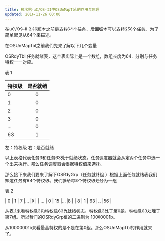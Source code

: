 ```yaml
---
title: 技术贴-uC/OS-II中OSUnMapTbl的作用与原理
updated: 2016-11-26 00:00
---
```


在uC/OS-II 2.86版本之前是支持64个任务，后面版本可以支持256个任务。为了简单起见从64个来描述。

在OSUnMapTbl之前我们先来了解以下几个变量

OSRdyTbl 任务就绪表，这个表实际上是一个数组，数组长度为64，分别与任务特权一一对应。

表.1

| 特权级        | 是否就绪   |
| ------------- |:-------------:|
| 0 | 0 | 
| 1 | 0 | 
| 2 | 0 | 
| 3 | 0 | 
| ... | 0 | 
| 63 | 1 | 


左：特权级 右：是否就绪



以上表格代表任务3和任务63处于就绪状态。任务调度器就会从定两个任务中选一个出来执行。那么任务调度器会根据特权值来选择。

那么接下来我们要来了解下OSRdyGrp（任务就绪组 ）根据上面任务就绪表我们知道任务有64个特权级。我们就给每8个特权级划分为一组

表.2

| 0 | 1 | 7 |... |0 |
| ... | 0 | 15 |... |8 |
| 8 | 1 | 63 |... |56 |


从表.1来看特权级3和特权级63为就绪状态，特权级3处于第0组，特权级63处理于第7组。所以我们的OSRdyGrp值的二进制为 10000001b。

从10000001b来看最高特权的是不是在第0组。那么OSUnMapTbl的作用就来了。






